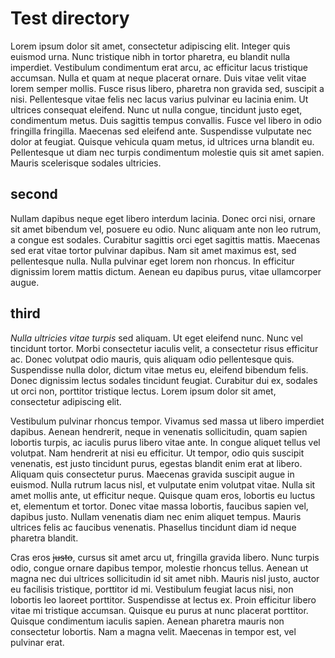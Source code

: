 # Test directory

Lorem ipsum dolor sit amet, consectetur adipiscing elit. Integer quis euismod urna. Nunc tristique nibh in tortor pharetra, eu blandit nulla imperdiet. Vestibulum condimentum erat arcu, ac efficitur lacus tristique accumsan. Nulla et quam at neque placerat ornare. Duis vitae velit vitae lorem semper mollis. Fusce risus libero, pharetra non gravida sed, suscipit a nisi. Pellentesque vitae felis nec lacus varius pulvinar eu lacinia enim. Ut ultrices consequat eleifend. Nunc ut nulla congue, tincidunt justo eget, condimentum metus. Duis sagittis tempus convallis. Fusce vel libero in odio fringilla fringilla. Maecenas sed eleifend ante. Suspendisse vulputate nec dolor at feugiat. Quisque vehicula quam metus, id ultrices urna blandit eu. Pellentesque ut diam nec turpis condimentum molestie quis sit amet sapien. Mauris scelerisque sodales ultricies.

## second

Nullam dapibus neque eget libero interdum lacinia. Donec orci nisi, ornare sit amet bibendum vel, posuere eu odio. Nunc aliquam ante non leo rutrum, a congue est sodales. Curabitur sagittis orci eget sagittis mattis. Maecenas sed erat vitae tortor pulvinar dapibus. Nam sit amet maximus est, sed pellentesque nulla. Nulla pulvinar eget lorem non rhoncus. In efficitur dignissim lorem mattis dictum. Aenean eu dapibus purus, vitae ullamcorper augue.

## third

*Nulla ultricies vitae turpis* sed aliquam. Ut eget eleifend nunc. Nunc vel tincidunt tortor. Morbi consectetur iaculis velit, a consectetur risus efficitur ac. Donec volutpat odio mauris, quis aliquam odio pellentesque quis. Suspendisse nulla dolor, dictum vitae metus eu, eleifend bibendum felis. Donec dignissim lectus sodales tincidunt feugiat. Curabitur dui ex, sodales ut orci non, porttitor tristique lectus. Lorem ipsum dolor sit amet, consectetur adipiscing elit.

Vestibulum pulvinar rhoncus tempor. Vivamus sed massa ut libero imperdiet dapibus. Aenean hendrerit, neque in venenatis sollicitudin, quam sapien lobortis turpis, ac iaculis purus libero vitae ante. In congue aliquet tellus vel volutpat. Nam hendrerit at nisi eu efficitur. Ut tempor, odio quis suscipit venenatis, est justo tincidunt purus, egestas blandit enim erat at libero. Aliquam quis consectetur purus. Maecenas gravida suscipit augue in euismod. Nulla rutrum lacus nisl, et vulputate enim volutpat vitae. Nulla sit amet mollis ante, ut efficitur neque. Quisque quam eros, lobortis eu luctus et, elementum et tortor. Donec vitae massa lobortis, faucibus sapien vel, dapibus justo. Nullam venenatis diam nec enim aliquet tempus. Mauris ultrices felis ac faucibus venenatis. Phasellus tincidunt diam id neque pharetra blandit.

Cras eros ~~justo~~, cursus sit amet arcu ut, fringilla gravida libero. Nunc turpis odio, congue ornare dapibus tempor, molestie rhoncus tellus. Aenean ut magna nec dui ultrices sollicitudin id sit amet nibh. Mauris nisl justo, auctor eu facilisis tristique, porttitor id mi. Vestibulum feugiat lacus nisi, non lobortis leo laoreet porttitor. Suspendisse at lectus ex. Proin efficitur libero vitae mi tristique accumsan. Quisque eu purus at nunc placerat porttitor. Quisque condimentum iaculis sapien. Aenean pharetra mauris non consectetur lobortis. Nam a magna velit. Maecenas in tempor est, vel pulvinar erat.